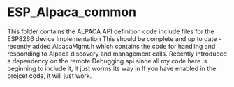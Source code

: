 # ESP_Alpaca_common
This folder contains the ALPACA API definition code include files for the ESP8266 device implementation 
This should be complete and up to date - recently added AlpacaMgmt.h which contains the code for handling and responding to Alpaca discovery and management calls. 
Recently introduced a dependency on the remote Debugging api since all my code here is beginning to include it, it just worms its way in If you have enabled in the projcet code, it will just work.
